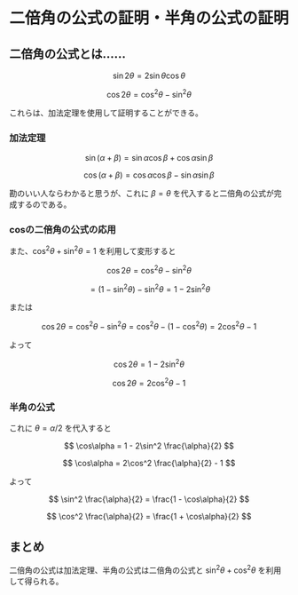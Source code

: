# 二倍角の公式の証明・半角の公式の証明

## 二倍角の公式とは……

$$
\sin 2\theta = 2 \sin\theta \cos\theta
$$

$$
\cos 2\theta = \cos^2\theta - \sin^2\theta
$$

これらは、加法定理を使用して証明することができる。

### 加法定理

$$
\sin(\alpha + \beta) = \sin\alpha \cos\beta + \cos\alpha \sin\beta
$$

$$
\cos(\alpha + \beta) = \cos\alpha \cos\beta - \sin\alpha \sin\beta
$$

勘のいい人ならわかると思うが、これに $\beta = \theta$ を代入すると二倍角の公式が完成するのである。

### cosの二倍角の公式の応用

また、$\cos^2\theta + \sin^2\theta = 1$ を利用して変形すると

$$
\cos 2\theta = \cos^2\theta - \sin^2\theta
$$

$$
= (1 - \sin^2\theta) - \sin^2\theta
= 1 - 2\sin^2\theta
$$

または

$$
\cos 2\theta = \cos^2\theta - \sin^2\theta
= \cos^2\theta - (1 - \cos^2\theta)
= 2\cos^2\theta - 1
$$

よって

$$
\cos 2\theta = 1 - 2\sin^2\theta
$$

$$
\cos 2\theta = 2\cos^2\theta - 1
$$

### 半角の公式

これに $\theta = \alpha / 2$ を代入すると

$$
\cos\alpha = 1 - 2\sin^2 \frac{\alpha}{2}
$$

$$
\cos\alpha = 2\cos^2 \frac{\alpha}{2} - 1
$$

よって

$$
\sin^2 \frac{\alpha}{2} = \frac{1 - \cos\alpha}{2}
$$

$$
\cos^2 \frac{\alpha}{2} = \frac{1 + \cos\alpha}{2}
$$

## まとめ

二倍角の公式は加法定理、半角の公式は二倍角の公式と $\sin^2\theta + \cos^2\theta$ を利用して得られる。
